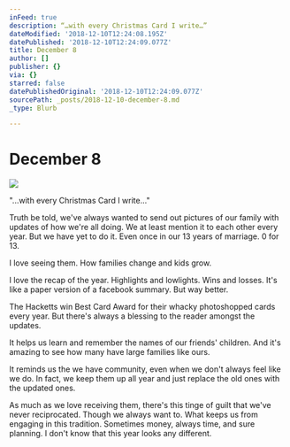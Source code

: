 ```yaml
---
inFeed: true
description: “…with every Christmas Card I write…”
dateModified: '2018-12-10T12:24:08.195Z'
datePublished: '2018-12-10T12:24:09.077Z'
title: December 8
author: []
publisher: {}
via: {}
starred: false
datePublishedOriginal: '2018-12-10T12:24:09.077Z'
sourcePath: _posts/2018-12-10-december-8.md
_type: Blurb

---
```

# December 8
![](https://the-grid-user-content.s3-us-west-2.amazonaws.com/0363ec09-2fb6-4da4-b3f0-8d2ce031ede5.jpg)

"...with every Christmas Card I write..."

Truth be told, we've always wanted to send out pictures of our family with updates of how we're all doing. We at least mention it to each other every year. But we have yet to do it. Even once in our 13 years of marriage. 0 for 13\.

I love seeing them. How families change and kids grow.

I love the recap of the year. Highlights and lowlights. Wins and losses. It's like a paper version of a facebook summary. But way better.

The Hacketts win Best Card Award for their whacky photoshopped cards every year. But there's always a blessing to the reader amongst the updates.

It helps us learn and remember the names of our friends' children. And it's amazing to see how many have large families like ours.

It reminds us the we have community, even when we don't always feel like we do. In fact, we keep them up all year and just replace the old ones with the updated ones.

As much as we love receiving them, there's this tinge of guilt that we've never reciprocated. Though we always want to. What keeps us from engaging in this tradition. Sometimes money, always time, and sure planning. I don't know that this year looks any different.